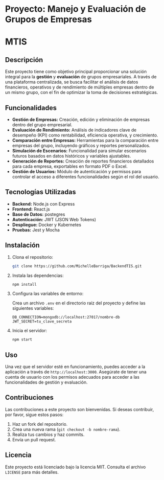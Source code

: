 # Proyecto: Manejo y Evaluación de Grupos de Empresas
# MTIS
## Descripción

Este proyecto tiene como objetivo principal proporcionar una solución integral para la **gestión** y **evaluación** de grupos empresariales. A través de una plataforma centralizada, se busca facilitar el análisis de datos financieros, operativos y de rendimiento de múltiples empresas dentro de un mismo grupo, con el fin de optimizar la toma de decisiones estratégicas.

## Funcionalidades

- **Gestión de Empresas:** Creación, edición y eliminación de empresas dentro del grupo empresarial.
- **Evaluación de Rendimiento:** Análisis de indicadores clave de desempeño (KPI) como rentabilidad, eficiencia operativa, y crecimiento.
- **Comparación entre Empresas:** Herramientas para la comparación entre empresas del grupo, incluyendo gráficos y reportes personalizados.
- **Simulación de Escenarios:** Funcionalidad para simular escenarios futuros basados en datos históricos y variables ajustables.
- **Generación de Reportes:** Creación de reportes financieros detallados para cada empresa, exportables en formato PDF o Excel.
- **Gestión de Usuarios:** Módulo de autenticación y permisos para controlar el acceso a diferentes funcionalidades según el rol del usuario.

## Tecnologías Utilizadas

- **Backend:** Node.js con Express
- **Frontend:** React.js
- **Base de Datos:** postegres
- **Autenticación:** JWT (JSON Web Tokens)
- **Despliegue:** Docker y Kubernetes
- **Pruebas:** Jest y Mocha

## Instalación

1. Clona el repositorio:

    ```bash
    git clone https://github.com/MichelleBarriga/BackendTIS.git
    ```

2. Instala las dependencias:

    ```bash
    npm install
    ```
3. Configura las variables de entorno:

    Crea un archivo `.env` en el directorio raíz del proyecto y define las siguientes variables:

    ```
    DB_CONNECTION=mongodb://localhost:27017/nombre-db
    JWT_SECRET=tu_clave_secreta
    ```

4. Inicia el servidor:

    ```bash
    npm start
    ```

## Uso

Una vez que el servidor esté en funcionamiento, puedes acceder a la aplicación a través de `http://localhost:3000`. Asegúrate de tener una cuenta de usuario con los permisos adecuados para acceder a las funcionalidades de gestión y evaluación.

## Contribuciones

Las contribuciones a este proyecto son bienvenidas. Si deseas contribuir, por favor, sigue estos pasos:

1. Haz un fork del repositorio.
2. Crea una nueva rama (`git checkout -b nombre-rama`).
3. Realiza tus cambios y haz commits.
4. Envía un pull request.

## Licencia

Este proyecto está licenciado bajo la licencia MIT. Consulta el archivo `LICENSE` para más detalles.